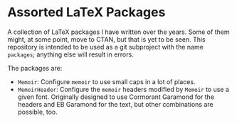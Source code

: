 # Assorted LaTeX Packages

A collection of LaTeX packages I have written over the years.
Some of them might, at some point, move to CTAN, but that is yet to be seen.
This repository is intended to be used as a git subproject with the name `packages`; anything else will result in errors.

The packages are:

- `Memoir`: Configure `memoir` to use small caps in a lot of places.
- `MemoirHeader`: Configure the `memoir` headers modified by `Memoir` to use a given font. Originally designed to use Cormorant Garamond for the headers and EB Garamond for the text, but other combinations are possible, too.
